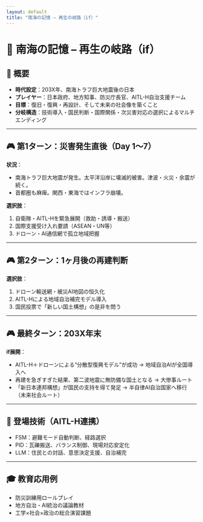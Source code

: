```yaml
---
layout: default
title: "南海の記憶 – 再生の岐路（if）"
---
```


# 🌊 南海の記憶 – 再生の岐路（if）

## 📘 概要

- **時代設定**：203X年、南海トラフ巨大地震後の日本
- **プレイヤー**：日本政府、地方知事、防災庁長官、AITL-H自治支援チーム
- **目標**：復旧・復興・再設計、そして未来の社会像を築くこと
- **分岐構造**：技術導入・国民判断・国際関係・次災害対応の選択によるマルチエンディング

---

## 🎮 第1ターン：災害発生直後（Day 1〜7）

**状況**：
- 南海トラフ巨大地震が発生。太平洋沿岸に壊滅的被害。津波・火災・余震が続く。
- 首都圏も麻痺。関西・東海ではインフラ崩壊。

**選択肢**：
1. 自衛隊・AITL-Hを緊急展開（救助・誘導・搬送）
2. 国際支援受け入れ要請（ASEAN・UN等）
3. ドローン・AI通信網で孤立地域把握

---

## 🎮 第2ターン：1ヶ月後の再建判断

**選択肢**：
1. ドローン輸送網・被災AI地図の恒久化
2. AITL-Hによる地域自治補完モデル導入
3. 国民投票で「新しい国土構想」の是非を問う

---

## 🎮 最終ターン：203X年末

**if展開**：
- AITL-H＋ドローンによる“分散型復興モデル”が成功 → 地域自治AIが全国導入へ
- 再建を急ぎすぎた結果、第二波地震に無防備な国土となる → 大惨事ルート
- 「新日本連邦構想」が国民の支持を得て発足 → 半自律AI自治国家へ移行（未来社会ルート）

---

## 🤖 登場技術（AITL-H連携）

- FSM：避難モード自動判断、経路選択
- PID：瓦礫搬送、バランス制御、現場対応安定化
- LLM：住民との対話、意思決定支援、自治補完

---

## 🎓 教育応用例

- 防災訓練用ロールプレイ
- 地方自治・AI統治の議論教材
- 工学×社会×政治の総合演習課題
